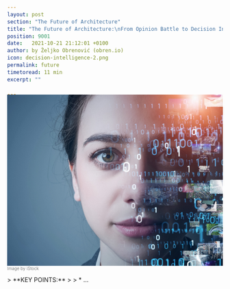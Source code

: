 ```yaml
---
layout: post
section: "The Future of Architecture"
title: "The Future of Architecture:\nFrom Opinion Battle to Decision Intelligence"
position: 9001
date:   2021-10-21 21:12:01 +0100
author: by Željko Obrenović (obren.io)
icon: decision-intelligence-2.png
permalink: future
timetoread: 11 min
excerpt: ""

---
```

<img style="margin-top: -20px; width: 100%; height: 400px; object-fit: cover" 
     src="assets/images/arch/iStock-1286627625.jpg">
<div style="font-size: 70%; margin-top: -16px; color: grey; margin-bottom: 12px">
Image by iStock
</div>
> **KEY POINTS:**
>
> * ...
<style>
 .quote {
     border-left: 8px solid skyblue;
     padding-left: 36px;
     margin-top: 30px;
     margin-bottom: 40px;
     font-size: 140%;
     font-style: normal;
     color:#888;
 }
    @media only screen and (max-width: 768px) {
        [class="quote"] {
            display: none;
        }
    }
</style>

